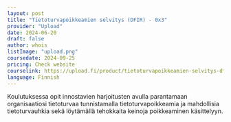 ```yaml
---
layout: post
title: "Tietoturvapoikkeamien selvitys (DFIR) - 0x3"
provider: "Upload"
date: 2024-06-20
draft: false
author: whois
listImage: "upload.png"
coursedate: 2024-09-25
pricing: Check website
courselink: https://upload.fi/product/tietoturvapoikkeamien-selvitys-dfir/
language: Finnish
---
```


Koulutuksessa opit innostavien harjoitusten avulla parantamaan organisaatiosi tietoturvaa tunnistamalla tietoturvapoikkeamia ja mahdollisia tietoturvauhkia sekä löytämällä tehokkaita keinoja poikkeaminen käsittelyyn.
